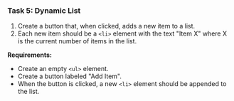 ### **Task 5: Dynamic List**
1. Create a button that, when clicked, adds a new item to a list.
2. Each new item should be a `<li>` element with the text "Item X" where X is the current number of items in the list.

**Requirements:**
- Create an empty `<ul>` element.
- Create a button labeled "Add Item".
- When the button is clicked, a new `<li>` element should be appended to the list.
